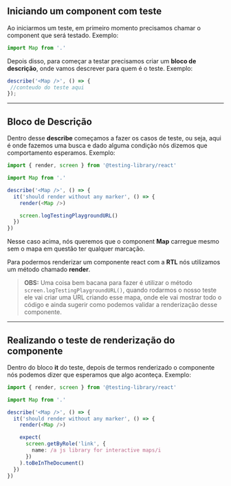## Iniciando um component com teste

Ao iniciarmos um teste, em primeiro momento precisamos chamar o component que será testado. Exemplo:

```typescript
import Map from '.'
```

Depois disso, para começar a testar precisamos criar um **bloco de descrição**, onde vamos descrever para quem é o teste. Exemplo:

```typescript
describe('<Map />', () => {
 //conteudo do teste aqui
});
```

---

## Bloco de Descrição

Dentro desse **describe** começamos a fazer os casos de teste, ou seja, aqui é onde fazemos uma busca e dado alguma condição nós dizemos que comportamento esperamos. Exemplo:

```typescript
import { render, screen } from '@testing-library/react'

import Map from '.'

describe('<Map />', () => {
  it('should render without any marker', () => {
    render(<Map />)

    screen.logTestingPlaygroundURL()
  })
})

```

Nesse caso acima, nós queremos que o component **Map** carregue mesmo sem o mapa em questão ter qualquer marcação.

Para podermos renderizar um componente react com a **RTL** nós utilizamos um método chamado **render**.

> **OBS:** Uma coisa bem bacana para fazer é utilizar o método `screen.logTestingPlaygroundURL()`, quando rodarmos o nosso teste ele vai criar uma URL criando esse mapa, onde ele vai mostrar todo o código e ainda sugerir como podemos validar a renderização desse componente.

---

## Realizando o teste de renderização do componente

Dentro do bloco **it** do teste, depois de termos renderizado o componente nós podemos dizer que esperamos que algo aconteça. Exemplo:

```typescript
import { render, screen } from '@testing-library/react'

import Map from '.'

describe('<Map />', () => {
  it('should render without any marker', () => {
    render(<Map />)

    expect(
      screen.getByRole('link', {
        name: /a js library for interactive maps/i
      })
    ).toBeInTheDocument()
  })
})
```
